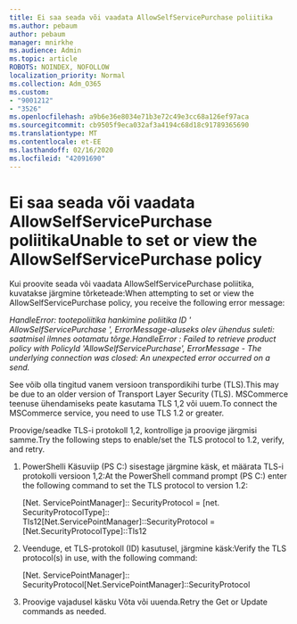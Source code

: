 ```yaml
---
title: Ei saa seada või vaadata AllowSelfServicePurchase poliitika
ms.author: pebaum
author: pebaum
manager: mnirkhe
ms.audience: Admin
ms.topic: article
ROBOTS: NOINDEX, NOFOLLOW
localization_priority: Normal
ms.collection: Adm_O365
ms.custom:
- "9001212"
- "3526"
ms.openlocfilehash: a9b6e36e8034e71b3e72c49e3cc68a126ef97aca
ms.sourcegitcommit: cb9505f9eca032af3a4194c68d18c91789365690
ms.translationtype: MT
ms.contentlocale: et-EE
ms.lasthandoff: 02/16/2020
ms.locfileid: "42091690"
---
```

# <a name="unable-to-set-or-view-the-allowselfservicepurchase-policy"></a><span data-ttu-id="ed135-102">Ei saa seada või vaadata AllowSelfServicePurchase poliitika</span><span class="sxs-lookup"><span data-stu-id="ed135-102">Unable to set or view the AllowSelfServicePurchase policy</span></span>

<span data-ttu-id="ed135-103">Kui proovite seada või vaadata AllowSelfServicePurchase poliitika, kuvatakse järgmine tõrketeade:</span><span class="sxs-lookup"><span data-stu-id="ed135-103">When attempting to set or view the AllowSelfServicePurchase policy, you receive the following error message:</span></span>

<span data-ttu-id="ed135-104">*HandleError: tootepoliitika hankimine poliitika ID ' AllowSelfServicePurchase ', ErrorMessage-aluseks olev ühendus suleti: saatmisel ilmnes ootamatu tõrge.*</span><span class="sxs-lookup"><span data-stu-id="ed135-104">*HandleError : Failed to retrieve product policy with PolicyId 'AllowSelfServicePurchase', ErrorMessage - The underlying connection was closed: An unexpected error occurred on a send.*</span></span>

<span data-ttu-id="ed135-105">See võib olla tingitud vanem versioon transpordikihi turbe (TLS).</span><span class="sxs-lookup"><span data-stu-id="ed135-105">This may be due to an older version of Transport Layer Security (TLS).</span></span> <span data-ttu-id="ed135-106">MSCommerce teenuse ühendamiseks peate kasutama TLS 1,2 või uuem.</span><span class="sxs-lookup"><span data-stu-id="ed135-106">To connect the MSCommerce service, you need to use TLS 1.2 or greater.</span></span>  

<span data-ttu-id="ed135-107">Proovige/seadke TLS-i protokoll 1,2, kontrollige ja proovige järgmisi samme.</span><span class="sxs-lookup"><span data-stu-id="ed135-107">Try the following steps to enable/set the TLS protocol to 1.2, verify, and retry.</span></span>
 1. <span data-ttu-id="ed135-108">PowerShelli Käsuviip (PS C:\) sisestage järgmine käsk, et määrata TLS-i protokolli versioon 1,2:</span><span class="sxs-lookup"><span data-stu-id="ed135-108">At the PowerShell command prompt (PS C:\) enter the following command to set the TLS protocol to version 1.2:</span></span>

    <span data-ttu-id="ed135-109">\[Net. ServicePointManager]:: SecurityProtocol = \[net. SecurityProtocolType]:: Tls12</span><span class="sxs-lookup"><span data-stu-id="ed135-109">\[Net.ServicePointManager]::SecurityProtocol = \[Net.SecurityProtocolType]::Tls12</span></span>

2. <span data-ttu-id="ed135-110">Veenduge, et TLS-protokoll (ID) kasutusel, järgmine käsk:</span><span class="sxs-lookup"><span data-stu-id="ed135-110">Verify the TLS protocol(s) in use, with the following command:</span></span>

    <span data-ttu-id="ed135-111">\[Net. ServicePointManager]:: SecurityProtocol</span><span class="sxs-lookup"><span data-stu-id="ed135-111">\[Net.ServicePointManager]::SecurityProtocol</span></span> 

3. <span data-ttu-id="ed135-112">Proovige vajadusel käsku Võta või uuenda.</span><span class="sxs-lookup"><span data-stu-id="ed135-112">Retry the Get or Update commands as needed.</span></span>

